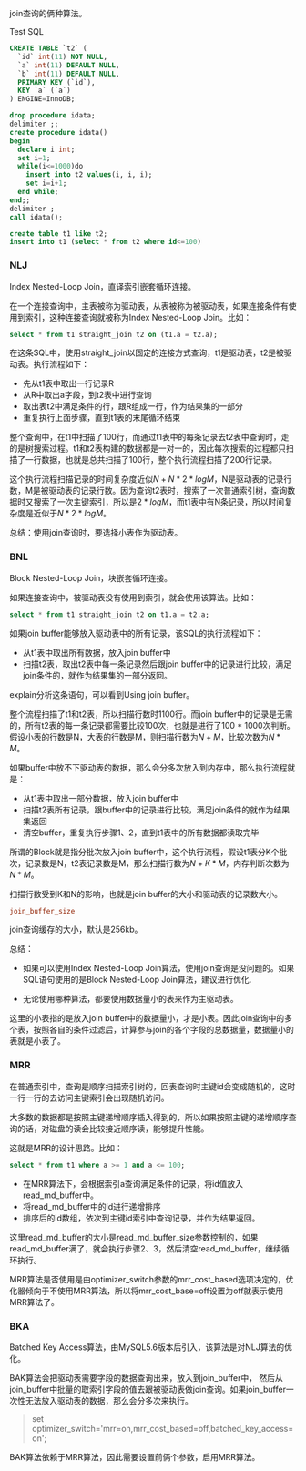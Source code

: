 join查询的俩种算法。



Test SQL

```sql
CREATE TABLE `t2` (
  `id` int(11) NOT NULL,
  `a` int(11) DEFAULT NULL,
  `b` int(11) DEFAULT NULL,
  PRIMARY KEY (`id`),
  KEY `a` (`a`)
) ENGINE=InnoDB;

drop procedure idata;
delimiter ;;
create procedure idata()
begin
  declare i int;
  set i=1;
  while(i<=1000)do
    insert into t2 values(i, i, i);
    set i=i+1;
  end while;
end;;
delimiter ;
call idata();

create table t1 like t2;
insert into t1 (select * from t2 where id<=100)

```







### NLJ

Index Nested-Loop Join，直译索引嵌套循环连接。

在一个连接查询中，主表被称为驱动表，从表被称为被驱动表，如果连接条件有使用到索引，这种连接查询就被称为Index Nested-Loop Join。比如：

```sql
select * from t1 straight_join t2 on (t1.a = t2.a);
```

在这条SQL中，使用straight_join以固定的连接方式查询，t1是驱动表，t2是被驱动表。执行流程如下：

- 先从t1表中取出一行记录R
- 从R中取出a字段，到t2表中进行查询
- 取出表t2中满足条件的行，跟R组成一行，作为结果集的一部分
- 重复执行上面步骤，直到t1表的末尾循环结束

整个查询中，在t1中扫描了100行，而通过t1表中的每条记录去t2表中查询时，走的是树搜索过程。t1和t2表构建的数据都是一对一的，因此每次搜索的过程都只扫描了一行数据，也就是总共扫描了100行，整个执行流程扫描了200行记录。

这个执行流程扫描记录的时间复杂度近似$N + N * 2 * logM$，N是驱动表的记录行数，M是被驱动表的记录行数。因为查询t2表时，搜索了一次普通索引树，查询数据时又搜索了一次主键索引，所以是$2 * logM$，而t1表中有N条记录，所以时间复杂度是近似于$N * 2 * logM$。

总结：使用join查询时，要选择小表作为驱动表。



### BNL

Block Nested-Loop Join，块嵌套循环连接。

如果连接查询中，被驱动表没有使用到索引，就会使用该算法。比如：

```sql
select * from t1 straight_join t2 on t1.a = t2.a;
```

如果join buffer能够放入驱动表中的所有记录，该SQL的执行流程如下：

- 从t1表中取出所有数据，放入join buffer中
- 扫描t2表，取出t2表中每一条记录然后跟join buffer中的记录进行比较，满足join条件的，就作为结果集的一部分返回。

explain分析这条语句，可以看到Using join buffer。

整个流程扫描了t1和t2表，所以扫描行数时1100行。而join buffer中的记录是无需的，所有t2表的每一条记录都需要比较100次，也就是进行了100 * 1000次判断。假设小表的行数是N，大表的行数是M，则扫描行数为$N + M$，比较次数为$N * M$。

如果buffer中放不下驱动表的数据，那么会分多次放入到内存中，那么执行流程就是：

- 从t1表中取出一部分数据，放入join buffer中
- 扫描t2表所有记录，跟buffer中的记录进行比较，满足join条件的就作为结果集返回
- 清空buffer，重复执行步骤1、2，直到t1表中的所有数据都读取完毕

所谓的Block就是指分批次放入join buffer中，这个执行流程，假设t1表分K个批次，记录数是N，t2表记录数是M，那么扫描行数为$N + K * M$，内存判断次数为$N * M$。

扫描行数受到K和N的影响，也就是join buffer的大小和驱动表的记录数大小。



```ini
join_buffer_size
```

join查询缓存的大小，默认是256kb。



总结：

- 如果可以使用Index Nested-Loop Join算法，使用join查询是没问题的。如果SQL语句使用的是Block Nested-Loop Join算法，建议进行优化.

- 无论使用哪种算法，都要使用数据量小的表来作为主驱动表。

这里的小表指的是放入join buffer中的数据量小，才是小表。因此join查询中的多个表，按照各自的条件过滤后，计算参与join的各个字段的总数据量，数据量小的表就是小表了。



### MRR

在普通索引中，查询是顺序扫描索引树的，回表查询时主键id会变成随机的，这时一行一行的去访问主键索引会出现随机访问。

大多数的数据都是按照主键递增顺序插入得到的，所以如果按照主键的递增顺序查询的话，对磁盘的读会比较接近顺序读，能够提升性能。

这就是MRR的设计思路。比如：

```sql
select * from t1 where a >= 1 and a <= 100;
```

- 在MRR算法下，会根据索引a查询满足条件的记录，将id值放入read_md_buffer中。
- 将read_md_buffer中的id进行递增排序
- 排序后的id数组，依次到主键id索引中查询记录，并作为结果返回。

这里read_md_buffer的大小是read_md_buffer_size参数控制的，如果read_md_buffer满了，就会执行步骤2、3，然后清空read_md_buffer，继续循环执行。

MRR算法是否使用是由optimizer_switch参数的mrr_cost_based选项决定的，优化器倾向于不使用MRR算法，所以将mrr_cost_base=off设置为off就表示使用MRR算法了。



### BKA

Batched Key Access算法，由MySQL5.6版本后引入，该算法是对NLJ算法的优化。

BAK算法会把驱动表需要字段的数据查询出来，放入到join_buffer中， 然后从join_buffer中批量的取索引字段的值去跟被驱动表做join查询。如果join_buffer一次性无法放入驱动表的数据，那么会分多次来执行。



> set optimizer_switch='mrr=on,mrr_cost_based=off,batched_key_access=on';

BAK算法依赖于MRR算法，因此需要设置前俩个参数，启用MRR算法。

